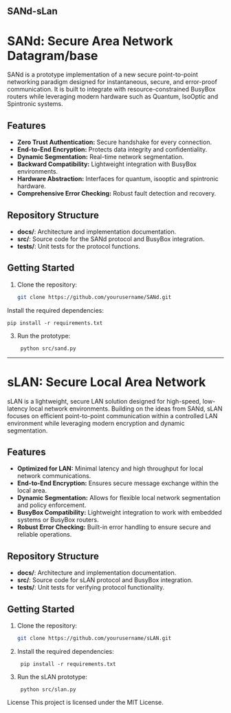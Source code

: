 SANd-sLan
---
# SANd: Secure Area Network Datagram/base
SANd is a prototype implementation of a new secure point-to-point networking paradigm designed for instantaneous, secure, and error-proof communication. It is built to integrate with resource-constrained BusyBox routers while leveraging modern hardware such as Quantum, IsoOptic and Spintronic systems.
## Features
- **Zero Trust Authentication:** Secure handshake for every connection.
- **End-to-End Encryption:** Protects data integrity and confidentiality.
- **Dynamic Segmentation:** Real-time network segmentation.
- **Backward Compatibility:** Lightweight integration with BusyBox environments.
- **Hardware Abstraction:** Interfaces for quantum, isooptic and spintronic hardware.
- **Comprehensive Error Checking:** Robust fault detection and recovery.

## Repository Structure
- **docs/**: Architecture and implementation documentation.
- **src/**: Source code for the SANd protocol and BusyBox integration.
- **tests/**: Unit tests for the protocol functions.

## Getting Started
1. Clone the repository:
   ```bash
   git clone https://github.com/yourusername/SANd.git
Install the required dependencies:

	pip install -r requirements.txt
3. Run the prototype:

		python src/sand.py
---

# sLAN: Secure Local Area Network

sLAN is a lightweight, secure LAN solution designed for high-speed, low-latency local network environments. Building on the ideas from SANd, sLAN focuses on efficient point-to-point communication within a controlled LAN environment while leveraging modern encryption and dynamic segmentation.

## Features
- **Optimized for LAN:** Minimal latency and high throughput for local network communications.
- **End-to-End Encryption:** Ensures secure message exchange within the local area.
- **Dynamic Segmentation:** Allows for flexible local network segmentation and policy enforcement.
- **BusyBox Compatibility:** Lightweight integration to work with embedded systems or BusyBox routers.
- **Robust Error Checking:** Built-in error handling to ensure secure and reliable operations.

## Repository Structure
- **docs/**: Architecture and implementation documentation.
- **src/**: Source code for sLAN protocol and BusyBox integration.
- **tests/**: Unit tests for verifying protocol functionality.

## Getting Started
1. Clone the repository:
   ```bash
   git clone https://github.com/yourusername/sLAN.git
2. Install the required dependencies:
   
		pip install -r requirements.txt
  
4. Run the sLAN prototype:
   
		python src/slan.py

License
This project is licensed under the MIT License.

